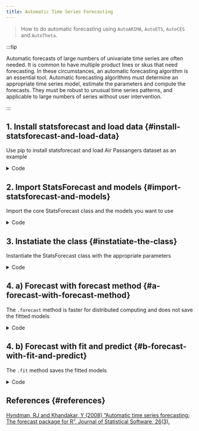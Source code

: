 ```yaml
---
title: Automatic Time Series Forecasting
---
```


> How to do automatic forecasting using `AutoARIMA`, `AutoETS`,
> `AutoCES` and `AutoTheta`.

:::tip

Automatic forecasts of large numbers of univariate time series are often
needed. It is common to have multiple product lines or skus that need
forecasting. In these circumstances, an automatic forecasting algorithm
is an essential tool. Automatic forecasting algorithms must determine an
appropriate time series model, estimate the parameters and compute the
forecasts. They must be robust to unusual time series patterns, and
applicable to large numbers of series without user intervention.

:::

## 1. Install statsforecast and load data {#install-statsforecast-and-load-data}

Use pip to install statsforecast and load Air Passangers dataset as an
example

<details>
<summary>Code</summary>

``` python
%%capture
!pip install statsforecast

from statsforecast.utils import AirPassengersDF

Y_df = AirPassengersDF
```

</details>

## 2. Import StatsForecast and models {#import-statsforecast-and-models}

Import the core StatsForecast class and the models you want to use

<details>
<summary>Code</summary>

``` python
from statsforecast import StatsForecast
from statsforecast.models import AutoARIMA, AutoETS, AutoTheta, AutoCES
```

</details>

## 3. Instatiate the class {#instatiate-the-class}

Instantiate the StatsForecast class with the appropriate parameters

<details>
<summary>Code</summary>

``` python
season_length = 12 # Define season length as 12 months for monthly data
horizon = 1 # Forecast horizon is set to 1 month

# Define a list of models for forecasting
models = [
    AutoARIMA(season_length=season_length), # ARIMA model with automatic order selection and seasonal component
    AutoETS(season_length=season_length), # ETS model with automatic error, trend, and seasonal component
    AutoTheta(season_length=season_length), # Theta model with automatic seasonality detection
    AutoCES(season_length=season_length), # CES model with automatic seasonality detection
]

# Instantiate StatsForecast class with models, data frequency ('M' for monthly),
# and parallel computation on all CPU cores (n_jobs=-1)
sf = StatsForecast(
    models=models, # models for forecasting
    freq='M',  # frequency of the data
    n_jobs=-1  # number of jobs to run in parallel, -1 means using all processors
)
```

</details>

## 4. a) Forecast with forecast method {#a-forecast-with-forecast-method}

The `.forecast` method is faster for distributed computing and does not
save the fittted models

<details>
<summary>Code</summary>

``` python
# Generate forecasts for the specified horizon using the sf object
Y_hat_df = sf.forecast(df=Y_df, horizon=horizon) # forecast data

# Display the first few rows of the forecast DataFrame
Y_hat_df.head() # preview of forecasted data
```

</details>

## 4. b) Forecast with fit and predict {#b-forecast-with-fit-and-predict}

The `.fit` method saves the fitted models

<details>
<summary>Code</summary>

``` python
sf.fit(df=Y_df) # Fit the models to the data using the fit method of the StatsForecast object

sf.fitted_ # Access fitted models from the StatsForecast object

Y_hat_df = sf.predict(h=horizon) # Predict or forecast 'horizon' steps ahead using the predict method

Y_hat_df.head() # Preview the first few rows of the forecasted data
```

</details>

## References {#references}

[Hyndman, RJ and Khandakar, Y (2008) “Automatic time series forecasting:
The forecast package for R”, Journal of Statistical Software,
26(3).](https://www.jstatsoft.org/article/view/v027i03)

